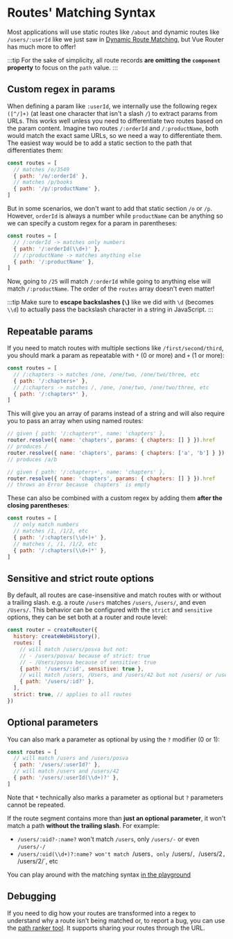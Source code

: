 # Routes' Matching Syntax

<VueSchoolLink
  href="https://vueschool.io/lessons/vue-router-4-advanced-routes-matching-syntax"
  title="Learn how to use advanced route routes' matching syntax"
/>

Most applications will use static routes like `/about` and dynamic routes like `/users/:userId` like we just saw in [Dynamic Route Matching](./dynamic-matching.md), but Vue Router has much more to offer!

:::tip
For the sake of simplicity, all route records **are omitting the `component` property** to focus on the `path` value.
:::

## Custom regex in params

When defining a param like `:userId`, we internally use the following regex `([^/]+)` (at least one character that isn't a slash `/`) to extract params from URLs. This works well unless you need to differentiate two routes based on the param content. Imagine two routes `/:orderId` and `/:productName`, both would match the exact same URLs, so we need a way to differentiate them. The easiest way would be to add a static section to the path that differentiates them:

```js
const routes = [
  // matches /o/3549
  { path: '/o/:orderId' },
  // matches /p/books
  { path: '/p/:productName' },
]
```

But in some scenarios, we don't want to add that static section `/o` or `/p`. However, `orderId` is always a number while `productName` can be anything so we can specify a custom regex for a param in parentheses:

```js
const routes = [
  // /:orderId -> matches only numbers
  { path: '/:orderId(\\d+)' },
  // /:productName -> matches anything else
  { path: '/:productName' },
]
```

Now, going to `/25` will match `/:orderId` while going to anything else will match `/:productName`. The order of the `routes` array doesn't even matter!

:::tip
Make sure to **escape backslashes (`\`)** like we did with `\d` (becomes `\\d`) to actually pass the backslash character in a string in JavaScript.
:::

## Repeatable params

If you need to match routes with multiple sections like `/first/second/third`, you should mark a param as repeatable with `*` (0 or more) and `+` (1 or more):

```js
const routes = [
  // /:chapters -> matches /one, /one/two, /one/two/three, etc
  { path: '/:chapters+' },
  // /:chapters -> matches /, /one, /one/two, /one/two/three, etc
  { path: '/:chapters*' },
]
```

This will give you an array of params instead of a string and will also require you to pass an array when using named routes:

```js
// given { path: '/:chapters*', name: 'chapters' },
router.resolve({ name: 'chapters', params: { chapters: [] } }).href
// produces /
router.resolve({ name: 'chapters', params: { chapters: ['a', 'b'] } }).href
// produces /a/b

// given { path: '/:chapters+', name: 'chapters' },
router.resolve({ name: 'chapters', params: { chapters: [] } }).href
// throws an Error because `chapters` is empty
```

These can also be combined with a custom regex by adding them **after the closing parentheses**:

```js
const routes = [
  // only match numbers
  // matches /1, /1/2, etc
  { path: '/:chapters(\\d+)+' },
  // matches /, /1, /1/2, etc
  { path: '/:chapters(\\d+)*' },
]
```

## Sensitive and strict route options 

By default, all routes are case-insensitive and match routes with or without a trailing slash. e.g. a route `/users` matches `/users`, `/users/`, and even `/Users/`. This behavior can be configured with the `strict` and `sensitive` options, they can be set both at a router and route level:

```js
const router = createRouter({
  history: createWebHistory(),
  routes: [
    // will match /users/posva but not:
    // - /users/posva/ because of strict: true
    // - /Users/posva because of sensitive: true
    { path: '/users/:id', sensitive: true },
    // will match /users, /Users, and /users/42 but not /users/ or /users/42/
    { path: '/users/:id?' },
  ],
  strict: true, // applies to all routes
})
```

## Optional parameters

You can also mark a parameter as optional by using the `?` modifier (0 or 1):

```js
const routes = [
  // will match /users and /users/posva
  { path: '/users/:userId?' },
  // will match /users and /users/42
  { path: '/users/:userId(\\d+)?' },
]
```

Note that `*` technically also marks a parameter as optional but `?` parameters cannot be repeated.

If the route segment contains more than **just an optional parameter**, it won't match a path **without the trailing slash**. For example:

- `/users/:uid?-:name?` won't match `/users`, only `/users/-` or even `/users/-/`
- `/users/:uid(\\d+)?:name? won't match `/users`, only `/users/`, `/users/2`, `/users/2/`, etc

You can play around with the matching syntax [in the playground](https://paths.esm.dev/?p=AAMsIPQg4AoKzidgQFoEXAmw-IEBBRYYOE0SkABTASiz1qgBpgQA1QTsFjAb3h2onsmlAmGIFsCXjXh4AIA.&t=/users/2/#)

## Debugging

If you need to dig how your routes are transformed into a regex to understand why a route isn't being matched or, to report a bug, you can use the [path ranker tool](https://paths.esm.dev/?p=AAMeJSyAwR4UbFDAFxAcAGAIJXMAAA..#). It supports sharing your routes through the URL.
